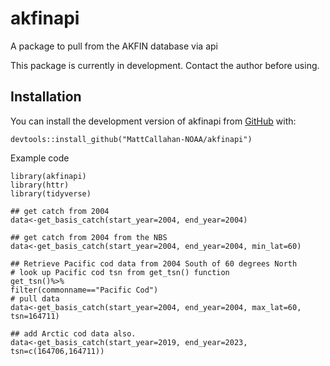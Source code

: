 # akfinapi
A package to pull from the AKFIN database via api

This package is currently in development. Contact the author before using. 


## Installation
You can install the development version of akfinapi from [GitHub](https://github.com/) with:

``` {r, eval=FALSE}
devtools::install_github("MattCallahan-NOAA/akfinapi")
```

Example code
``` {r, eval=FALSE}
library(akfinapi)
library(httr)
library(tidyverse)

## get catch from 2004
data<-get_basis_catch(start_year=2004, end_year=2004)

## get catch from 2004 from the NBS
data<-get_basis_catch(start_year=2004, end_year=2004, min_lat=60)

## Retrieve Pacific cod data from 2004 South of 60 degrees North
# look up Pacific cod tsn from get_tsn() function
get_tsn()%>%
filter(commonname=="Pacific Cod")
# pull data
data<-get_basis_catch(start_year=2004, end_year=2004, max_lat=60, tsn=164711)

## add Arctic cod data also.
data<-get_basis_catch(start_year=2019, end_year=2023, tsn=c(164706,164711))
```
